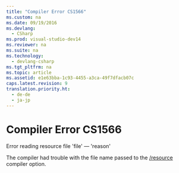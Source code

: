 ```yaml
---
title: "Compiler Error CS1566"
ms.custom: na
ms.date: 09/19/2016
ms.devlang: 
  - CSharp
ms.prod: visual-studio-dev14
ms.reviewer: na
ms.suite: na
ms.technology: 
  - devlang-csharp
ms.tgt_pltfrm: na
ms.topic: article
ms.assetid: e1e63bba-1c93-4455-a3ca-49f7dfacb07c
caps.latest.revision: 9
translation.priority.ht: 
  - de-de
  - ja-jp
---
```

# Compiler Error CS1566
Error reading resource file 'file' — 'reason'  
  
 The compiler had trouble with the file name passed to the [/resource](../Topic/-resource%20\(C%23%20Compiler%20Options\).md) compiler option.